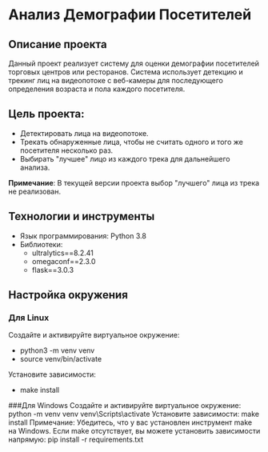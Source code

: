 # Анализ Демографии Посетителей

## Описание проекта
Данный проект реализует систему для оценки демографии посетителей торговых центров или ресторанов. 
Система использует детекцию и трекинг лиц на видеопотоке с веб-камеры для последующего определения возраста и пола каждого посетителя.

## Цель проекта:

- Детектировать лица на видеопотоке.
- Трекать обнаруженные лица, чтобы не считать одного и того же посетителя несколько раз.
- Выбирать "лучшее" лицо из каждого трека для дальнейшего анализа.

**Примечание**: В текущей версии проекта выбор "лучшего" лица из трека не реализован.

## Технологии и инструменты
- Язык программирования: Python 3.8
- Библиотеки:
  - ultralytics==8.2.41
  - omegaconf==2.3.0
  - flask==3.0.3

## Настройка окружения
### Для Linux
Создайте и активируйте виртуальное окружение:
- python3 -m venv venv
- source venv/bin/activate

Установите зависимости:
- make install

###Для Windows
Создайте и активируйте виртуальное окружение:
python -m venv venv
venv\Scripts\activate
Установите зависимости:
make install
Примечание: Убедитесь, что у вас установлен инструмент make на Windows. Если make отсутствует, вы можете установить зависимости напрямую:
pip install -r requirements.txt
